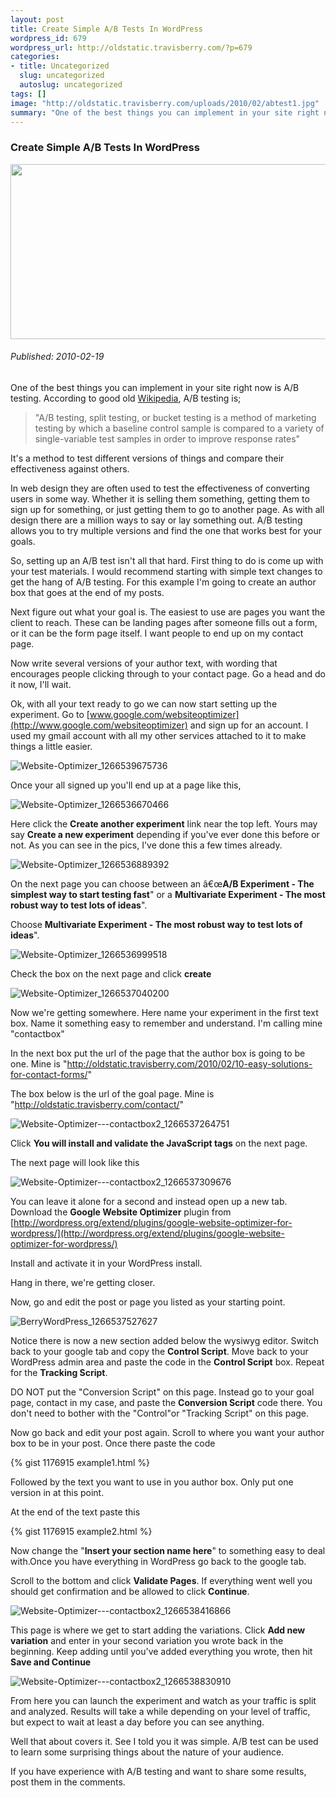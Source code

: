 ```yaml
--- 
layout: post
title: Create Simple A/B Tests In WordPress
wordpress_id: 679
wordpress_url: http://oldstatic.travisberry.com/?p=679
categories: 
- title: Uncategorized
  slug: uncategorized
  autoslug: uncategorized
tags: []
image: "http://oldstatic.travisberry.com/uploads/2010/02/abtest1.jpg"
summary: "One of the best things you can implement in your site right now is A/B testing."
---
```

<article class="post clearfix">
  <h3>Create Simple A/B Tests In WordPress</h3>
  <a href="http://www.flickr.com/photos/jurvetson/133261764/" class="postImageLink"><img src="http://oldstatic.travisberry.com/uploads/2010/02/abtest1.jpg" alt="" class="thumbnail alignleft" width=640 height=280 /></a>
  <h6>Published: 2010-02-19</h6>

One of the best things you can implement in your site right now is A/B testing. According to good old [Wikipedia](http://en.wikipedia.org/wiki/A/B_testing), A/B testing is;
<div class="clearfix"></div>
<blockquote>"A/B testing, split testing, or bucket testing is a method of marketing testing by which a baseline control sample is compared to a variety of single-variable test samples in order to improve response rates"</blockquote>

It's a method to test different versions of things and compare their effectiveness against others. 

In web design they are often used to test the effectiveness of converting users in some way. Whether it is selling them something, getting them to sign up for something, or just getting them to go to another page. As with all design there are a million ways to say or lay something out. A/B testing allows you to try multiple versions and find the one that works best for your goals.

So, setting up an A/B test isn't all that hard. First thing to do is come up with your test materials. I would recommend starting with simple text changes to get the hang of A/B testing. For this example I'm going to create an author box that goes at the end of my posts.

Next figure out what your goal is. The easiest to use are pages you want the client to reach. These can be landing pages after someone fills out a form, or it can be the form page itself. I want people to end up on my contact page.

Now write several versions of your author text, with wording that encourages people clicking through to your contact page. Go a head and do it now, I'll wait.

Ok, with all your text ready to go we can now start setting up the experiment. Go to [www.google.com/websiteoptimizer](http://www.google.com/websiteoptimizer) and sign up for an account. I used my gmail account with all my other services attached to it to make things a little easier. 

![](http://oldstatic.travisberry.com/wp-content/uploads/2010/02/Website-Optimizer_1266539675736.jpg "Website-Optimizer_1266539675736")

Once your all signed up you'll end up at a page like this,

![](http://oldstatic.travisberry.com/wp-content/uploads/2010/02/Website-Optimizer_1266536670466.jpg "Website-Optimizer_1266536670466")

Here click the **Create another experiment** link near the top left. Yours may say **Create a new experiment** depending if you've ever done this before or not. As you can see in the pics, I've done this a few times already. 

![](http://oldstatic.travisberry.com/wp-content/uploads/2010/02/Website-Optimizer_1266536889392.jpg "Website-Optimizer_1266536889392")

On the next page you can choose between an â€œ**A/B Experiment - The simplest way to start testing fast**" or a **Multivariate Experiment - The most robust way to test lots of ideas**".

Choose **Multivariate Experiment - The most robust way to test lots of ideas**".

![](http://oldstatic.travisberry.com/wp-content/uploads/2010/02/Website-Optimizer_1266536999518.jpg "Website-Optimizer_1266536999518")

Check the box on the next page and click **create**

![](http://oldstatic.travisberry.com/wp-content/uploads/2010/02/Website-Optimizer_1266537040200.jpg "Website-Optimizer_1266537040200")

Now we're getting somewhere. Here name your experiment in the first text box. Name it something easy to remember and understand. I'm calling mine "contactbox" 

In the next box put the url of the page that the author box is going to be one. Mine is "http://oldstatic.travisberry.com/2010/02/10-easy-solutions-for-contact-forms/"

The box below is the url of the goal page. Mine is "http://oldstatic.travisberry.com/contact/"

![](http://oldstatic.travisberry.com/wp-content/uploads/2010/02/Website-Optimizer-contactbox2_1266537264751.jpg "Website-Optimizer---contactbox2_1266537264751")

Click **You will install and validate the JavaScript tags** on the next page.

The next page will look like this

![](http://oldstatic.travisberry.com/wp-content/uploads/2010/02/Website-Optimizer-contactbox2_1266537309676.jpg "Website-Optimizer---contactbox2_1266537309676")

You can leave it alone for a second and instead open up a new tab. Download the **Google Website Optimizer** plugin from [http://wordpress.org/extend/plugins/google-website-optimizer-for-wordpress/](http://wordpress.org/extend/plugins/google-website-optimizer-for-wordpress/)

Install and activate it in your WordPress install.

Hang in there, we're getting closer. 

Now, go and edit the post or page you listed as your starting point. 

![](http://oldstatic.travisberry.com/wp-content/uploads/2010/02/BerryWordPress_1266537527627.jpg "BerryWordPress_1266537527627")

Notice there is now a new section added below the wysiwyg editor. Switch back to your google tab and copy the **Control Script**. Move back to your WordPress admin area and paste the code in the **Control Script** box. Repeat for the **Tracking Script**. 

DO NOT put the "Conversion Script" on this page. Instead go to your goal page, contact in my case, and paste the **Conversion Script** code there. You don't need to bother with the "Control"or "Tracking Script" on this page.

Now go back and edit your post again. Scroll to where you want your author box to be in your post. Once there paste the code

{% gist 1176915 example1.html %}

Followed by the text you want to use in you author box. Only put one version in at this point.

At the end of the text paste this

{% gist 1176915 example2.html %}

Now change the "**Insert your section name here**" to something easy to deal with.Once you have everything in WordPress go back to the google tab.

Scroll to the bottom and click **Validate Pages**. If everything went well you should get confirmation and be allowed to click **Continue**.

![](http://oldstatic.travisberry.com/wp-content/uploads/2010/02/Website-Optimizer-contactbox2_1266538416866.jpg "Website-Optimizer---contactbox2_1266538416866")

This page is where we get to start adding the variations. Click **Add new variation** and enter in your second variation you wrote back in the beginning. Keep adding until you've added everything you wrote, then hit **Save and Continue**

![](http://oldstatic.travisberry.com/wp-content/uploads/2010/02/Website-Optimizer-contactbox2_1266538830910.jpg "Website-Optimizer---contactbox2_1266538830910")

From here you can launch the experiment and watch as your traffic is split and analyzed. Results will take a while depending on your level of traffic, but expect to wait at least a day before you can see anything.

Well that about covers it. See I told you it was simple. A/B test can be used to learn some surprising things about the nature of your audience. 

If you have experience with A/B testing and want to share some results, post them in the comments.
</article>
